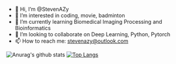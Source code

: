 - 👋 Hi, I’m @StevenAZy
- 👀 I’m interested in coding, movie, badminton
- 🌱 I’m currently learning Biomedical Imaging Processing and Bioinformatics
- 💞️ I’m looking to collaborate on Deep Learning, Python, Pytorch
- 📫 How to reach me: stevenazy@outlook.com

<!---
StevenAZy/StevenAZy is a ✨ special ✨ repository because its `README.md` (this file) appears on your GitHub profile.
You can click the Preview link to take a look at your changes.
--->

![Anurag's github stats](https://github-readme-stats.vercel.app/api?username=StevenAZy&show_icons=true&icon_color=fff&bg_color=30,e96443,904e95&title_color=fff&text_color=fff)   [![Top Langs](https://github-readme-stats.vercel.app/api/top-langs/?username=StevenAZy&layout=compact&theme=buefy&title_color=000)](https://github.com/anuraghazra/github-readme-stats)
